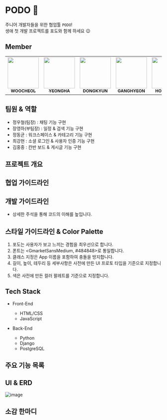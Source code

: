 # PODO 🍇
주니어 개발자들을 위한 협업툴 `PODO`!  
생애 첫 개발 프로젝트를 포도와 함께 하세요 😉

## Member

<table>
  <tr>
    <td align="center"><a href="https://github.com/woosteelz"><img src="https://avatars.githubusercontent.com/u/48507475?v=4" width="100px;" alt=""/><br /><sub><b>WOOCHEOL</b></sub></a><br /></td>
    <td align="center"><a href="https://github.com/yeongsummer"><img src="https://avatars.githubusercontent.com/u/87457128?v=4" width="100px;" alt=""/><br /><sub><b>YEONGHA</b></sub></a><br /></td>
    <td align="center"><a href="https://github.com/DongKyunJung"><img src="https://avatars.githubusercontent.com/u/87457171?v=4" width="100px;" alt=""/><br /><sub><b>DONGKYUN</b></sub></a><br /></td>
    <td align="center"><a href="https://github.com/khyunchoi"><img src="https://avatars.githubusercontent.com/u/77478732?v=4" width="100px;" alt=""/><br /><sub><b>GANGHYEON</b></sub></a><br /></td>
    <td align="center"><a href="https://github.com/hongjungkimm"><img src="https://avatars.githubusercontent.com/u/87457152?v=4" width="100px;" alt=""/><br /><sub><b>HONGJUNG</b></sub></a><br /></td>
  </tr>
</table>


## 팀원 & 역할

- 정우철(팀장) : 채팅 기능 구현
- 장영하(부팀장) : 일정 & 검색 기능 구현
- 정동균 : 워크스페이스 & 카테고리 기능 구현
- 최강현 : 소셜 로그인 & 사용자 인증 기능 구현
- 김홍중 : 칸반 보드 & 게시글 기능 구현


## 프로젝트 개요


## 협업 가이드라인


## 개발 가이드라인

- 상세한 주석을 통해 코드의 이해를 높입니다.


## 스타일 가이드라인 & Color Palette

1. 포도는 사용자가 보고 느끼는 경험을 최우선으로 합니다.
2. 폰트는 <GmarketSansMedium, #484848>로 통일합니다.
3. 클래스 지정은 App 이름을 포함하여 충돌을 방지합니다.
4. 길이, 높이, 테두리 등 세부사항은 사전에 만든 UI 프로토 타입을 기준으로 지정합니다.
5. 색은 사전에 만든 컬러 팔레트를 기준으로 지정합니다.


## Tech Stack

- Front-End

  - HTML/CSS
  - JavaScript

- Back-End

  - Python
  - Django
  - PostgreSQL

  
## 주요 기능 목록


## UI & ERD
![image](https://user-images.githubusercontent.com/87457128/141805782-3eae09db-0d80-4f25-a322-28ed8de3ff3b.png)


## 소감 한마디


